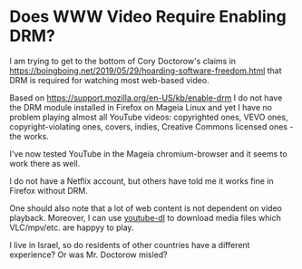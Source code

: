# Does WWW Video Require Enabling DRM?

I am trying to get to the bottom of Cory Doctorow's claims in https://boingboing.net/2019/05/29/hoarding-software-freedom.html
that DRM is required for watching most web-based video.

Based on https://support.mozilla.org/en-US/kb/enable-drm I do not have the DRM module installed in
Firefox on Mageia Linux and yet I have no problem playing almost all YouTube videos: copyrighted ones,
VEVO ones, copyright-violating ones, covers, indies, Creative Commons licensed ones - the works.

I've now tested YouTube in the Mageia chromium-browser and it seems to work there as well.

I do not have a Netflix account, but others have told me it works fine in Firefox without DRM.

One should also note that a lot of web content is not dependent on video playback. Moreover,
I can use [youtube-dl](https://youtube-dl.org/) to download media files which VLC/mpv/etc.
are happyy to play.

I live in Israel, so do residents of other countries have a different experience? Or was
Mr. Doctorow misled?

